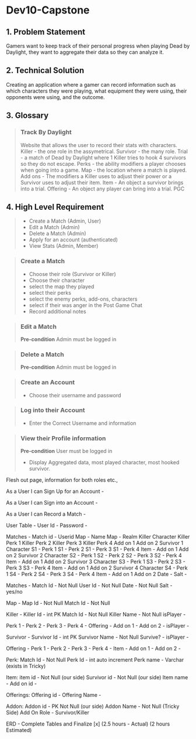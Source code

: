 # Dev10-Capstone

## 1. Problem Statement

Gamers want to keep track of their personal progress when playing Dead by Daylight, they want to aggregate their data so they can analyze it. 

## 2. Technical Solution

Creating an application where a gamer can record information such as which characters they were playing, what equipment they were using, their opponents were using, and the outcome.

## 3. Glossary

>### Track By Daylight
> Website that allows the user to record their stats with characters.
> Killer - the one role in the assymetrical.
> Survivor - the many role.
> Trial - a match of Dead by Daylight where 1 Killer tries to hook 4 survivors so they do not escape. 
> Perks - the ability modifiers a player chooses when going into a game.
> Map - the location where a match is played.
> Add ons - The modifiers a Killer uses to adjust their power or a Survivor uses to adjust their item.
> Item - An object a survivor brings into a trial.
> Offering - An object any player can bring into a trial.
> PGC

## 4. High Level Requirement

>- Create a Match  (Admin, User)
>- Edit a Match (Admin)
>- Delete a Match (Admin)
>- Apply for an account (authenticated)
>- View Stats (Admin, Member)

> ### Create a Match
> - Choose their role (Survivor or Killer)
> - Choose their character
> - select the map they played
> - select their perks
> - select the enemy perks, add-ons, characters
> - select if their was anger in the Post Game Chat
> - Record additional notes

> ### Edit a Match
> **Pre-condition** Admin must be logged in

> ### Delete a Match
> **Pre-condition** Admin must be logged in

> ### Create an Account
> - Choose their username and password

> ### Log into their Account
> - Enter the Correct Username and information

> ### View their Profile information
> **Pre-condition** User must be logged in
> - Display Aggregated data, most played character, most hooked survivor.

Flesh out page, information for both roles etc.,


As a User I can Sign Up for an Account -

As a User I can Sign into an Account - 

As a User I can Record a Match -

User Table -
User Id -
Password - 

Matches - 
Match id - 
Userid
Map - Name
Map - Realm
Killer Character
Killer Perk 1
Killer Perk 2
Killer Perk 3
Killer Perk 4
Add on 1
Add on 2
Survivor 1 Character
S1 - Perk 1
S1 - Perk 2
S1 - Perk 3
S1 - Perk 4
Item -
Add on 1
Add on 2
Survivor 2 Character
S2 - Perk 1
S2 - Perk 2
S2 - Perk 3
S2 - Perk 4
Item -
Add on 1
Add on 2
Survivor 3 Character
S3 - Perk 1
S3 - Perk 2
S3 - Perk 3
S3 - Perk 4
Item -
Add on 1
Add on 2
Survivor 4 Character
S4 - Perk 1
S4 - Perk 2
S4 - Perk 3
S4 - Perk 4
Item -
Add on 1
Add on 2
Date -
Salt -

Matches -
Match Id - Not Null 
User Id - Not Null
Date - Not Null
Salt - yes/no

Map - 
Map Id - Not Null
Match Id - Not Null

Killer - 
Killer Id - int PK
Match Id - Not Null
Killer Name - Not Null
isPlayer - 

Perk 1 - 
Perk 2 - 
Perk 3 - 
Perk 4 - 
Offering - 
Add on 1 -
Add on 2 - 
isPlayer - 


Survivor - 
Survivor Id - int PK
Survivor Name - Not Null
Survive? - 
isPlayer -

Offering - 
Perk 1 - 
Perk 2 - 
Perk 3 - 
Perk 4 - 
Item - 
Add on 1 -
Add on 2 - 


Perk:
Match Id - Not Null 
Perk Id - int auto increment
Perk name - Varchar (exists in Tricky)

Item: 
item id - Not Null (our side)
Survivor id - Not Null (our side)
Item name - 
Add on id - 

Offerings:
Offering id - 
Offering Name - 


Addon: 
Addon id - PK Not Null (our side)
Addon Name - Not Null (Tricky Side)
Add On Role - Survivor/Killer

ERD - Complete Tables and Finalize [x] (2.5 hours - Actual) (2 hours Estimated)

